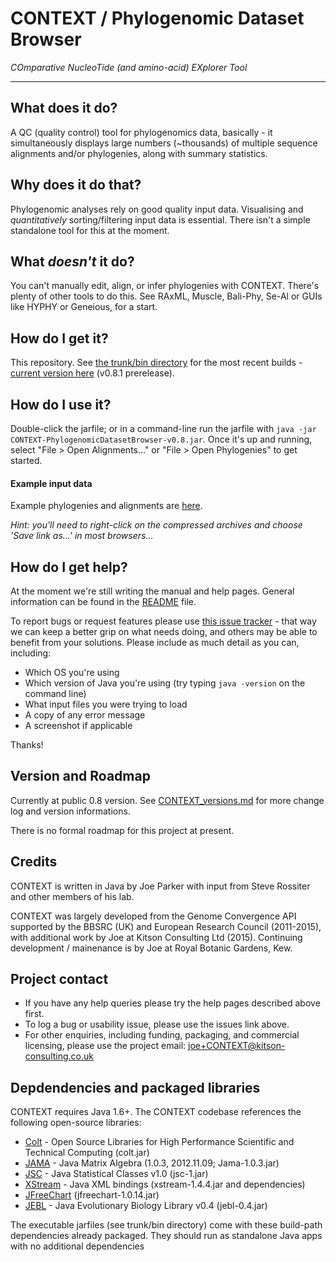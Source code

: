 # CONTEXT / Phylogenomic Dataset Browser

_COmparative NucleoTide (and amino-acid) EXplorer Tool_

---

## What does it do?

A QC (quality control) tool for phylogenomics data, basically - it simultaneously displays large numbers (~thousands) of multiple sequence alignments and/or phylogenies, along with summary statistics. 

## Why does it do that?

Phylogenomic analyses rely on good quality input data. Visualising and _quantitatively_ sorting/filtering input data is essential. There isn't a simple standalone tool for this at the moment.

## What _doesn't_ it do?

You can't manually edit, align, or infer phylogenies with CONTEXT. There's plenty of other tools to do this. See RAxML, Muscle, Bali-Phy, Se-Al or GUIs like HYPHY or Geneious, for a start.

## How do I get it?

This repository. See [the trunk/bin directory](https://github.com/lonelyjoeparker/qmul-genome-convergence-pipeline/tree/master/trunk/bin) for the most recent builds - [current version here](https://github.com/lonelyjoeparker/qmul-genome-convergence-pipeline/blob/master/trunk/bin/CONTEXT-PhylogenomicDatasetBrowser-v0.8.1.jar?raw=true) (v0.8.1 prerelease).

## How do I use it?

Double-click the jarfile; or in a command-line run the jarfile with `java -jar CONTEXT-PhylogenomicDatasetBrowser-v0.8.jar`. Once it's up and running, select "File > Open Alignments..." or "File > Open Phylogenies" to get started.

#### Example input data

Example phylogenies and alignments are [here](https://github.com/lonelyjoeparker/qmul-genome-convergence-pipeline/tree/master/trunk/examples/CONTEXT-phylogenomic-dataset-browser-examples).

_Hint: you'll need to right-click on the compressed archives and choose 'Save link as...' in most browsers..._

## How do I get help?

At the moment we're still writing the manual and help pages. General information can be found in the [README](README.md) file.

To report bugs or request features please use [this issue tracker](https://github.com/lonelyjoeparker/qmul-genome-convergence-pipeline/issues) - that way we can keep a better grip on what needs doing, and others may be able to benefit from your solutions. Please include as much detail as you can, including:
* Which OS you're using
* Which version of Java you're using (try typing `java -version` on the command line)
* What input files you were trying to load
* A copy of any error message
* A screenshot if applicable

Thanks!

## Version and Roadmap

Currently at public 0.8 version. See [CONTEXT_versions.md](CONTEXT_versions.md) for more change log and version informations.

There is no formal roadmap for this project at present.

## Credits

CONTEXT is written in Java by Joe Parker with input from Steve Rossiter and other members of his lab. 

CONTEXT was largely developed from the Genome Convergence API supported by the BBSRC (UK) and European Research Council (2011-2015), with additional work by Joe at Kitson Consulting Ltd (2015). Continuing development / mainenance is by Joe at Royal Botanic Gardens, Kew.

## Project contact

* If you have any help queries please try the help pages described above first. 
* To log a bug or usability issue, please use the issues link above. 
* For other enquiries, including funding, packaging, and commercial licensing, please use the project email: joe+CONTEXT@kitson-consulting.co.uk

## Depdendencies and packaged libraries

CONTEXT requires Java 1.6+. 
The CONTEXT codebase references the following open-source libraries:                 
* [Colt](https://dst.lbl.gov/ACSSoftware/colt/) - Open Source Libraries for High Performance Scientific and Technical Computing (colt.jar)
* [JAMA](http://math.nist.gov/javanumerics/jama/) - Java Matrix Algebra (1.0.3, 2012.11.09; Jama-1.0.3.jar)
* [JSC](http://www.jsc.nildram.co.uk/) - Java Statistical Classes v1.0 (jsc-1.jar)
* [XStream](http://x-stream.github.io/) - Java XML bindings (xstream-1.4.4.jar and dependencies)
* [JFreeChart](http://www.jfree.org/jfreechart/) (jfreechart-1.0.14.jar)
* [JEBL](http://sourceforge.net/projects/jebl/) - Java Evolutionary Biology Library v0.4 (jebl-0.4.jar)

The executable jarfiles (see trunk/bin directory) come with these build-path dependencies already packaged. They should run as standalone Java apps with no additional dependencies


